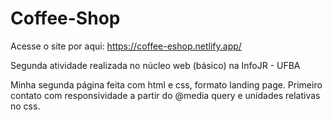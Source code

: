 # Coffee-Shop

Acesse o site por aqui: https://coffee-eshop.netlify.app/

Segunda atividade realizada no núcleo web (básico) na InfoJR - UFBA

Minha segunda página feita com html e css, formato landing page. Primeiro contato com responsividade a partir do @media query e unidades relativas no css.




